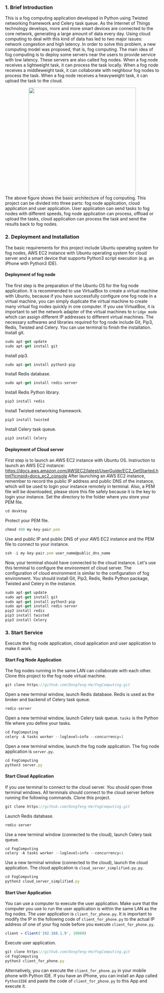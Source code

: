 ### 1. Brief Introduction
This is a fog computing application developed in Python using Twisted networking framework and Celery task queue.
As the Internet of Things technology develops, more and more smart devices are connected to the core network, generating a large amount of data every day. Using cloud computing to deal with this kind of data has led to two major issues: network congestion and high latency.
In order to solve this problem, a new computing model was proposed, that is, fog computing. The main idea of fog computing is to deploy some servers near the users to provide service with low latency. These servers are also called fog nodes.
When a fog node receives a lightweight task, it can process the task locally. When a fog node receives a middleweight task, it can collaborate with neighbour fog nodes to process the task. When a fog node receives a heavyweight task, it can upload the task to the cloud.
<div align=center><img width="350" height="350" src="https://cn.sharelatex.com/project/5b13e947e0ff0428a740b770/file/5b1b8c5c5130711b7481e85c"/></div>
The above figure shows the basic architecture of fog computing. This project can be divided into three parts: fog node application, cloud application and user application. User application can send tasks to fog nodes with different speeds, fog node application can process, offload or upload the tasks, cloud application can process the task and send the results back to fog nodes.

### 2. Deployment and Installation
The basic requirements for this project include Ubuntu operating system for fog nodes, AWS EC2 instance with Ubuntu operating system for cloud server and a smart device that supports Python3 script execution (e.g. an iPhone with Python3 IDE).

#### Deployment of fog node
The first step is the preparation of the Ubuntu OS for the fog node application. It is recommended to use VirtualBox to create a virtual machine with Ubuntu, because if you have successfully configure one fog node in a virtual machine, you can simply duplicate the virtual machine to create many virtual fog nodes quickly in one computer. If you use VirtualBox, it is important to set the network adapter of the virtual machines to `bridge mode` which can assign different IP addresses to different virtual machines.
The necessary softwares and libraries required for fog node include Git, Pip3, Redis, Twisted and Celery. You can use terminal to finish the installation.
Install git.
```javascript
sudo apt-get update
sudo apt-get install git
```
Install pip3.
```javascript
sudo apt-get install python3-pip
```
Install Redis database.
```javascript
sudo apt-get install redis-server
```
Install Redis Python library.
```javascript
pip3 install redis
```
Install Twisted networking framework.
```javascript
pip3 install twisted
```
Install Celery task queue.
```javascript
pip3 install Celery
```

#### Deployment of Cloud server
First step is to launch an AWS EC2 instance with Ubuntu OS.
Instruction to launch an AWS EC2 instance: https://docs.aws.amazon.com/AWSEC2/latest/UserGuide/EC2_GetStarted.html?icmpid=docs_ec2_console
After launching an AWS EC2 instance, remember to record the public IP address and public DNS of the instance, which will be used to login your instance remotely in terminal. Also,  a PEM file will be downloaded, please store this file safely because it is the key to login your instance.
Set the directory to the folder where you store your PEM file.
```javascript
cd desktop
```
Protect your PEM file.
```javascript
chmod 400 my-key-pair.pem
```
Use and public IP and public DNS of your AWS EC2 instance and the PEM file to connect to your instance.
```javascript
ssh -i my-key-pair.pem user_name@public_dns_name
```
Now, your terminal should have connected to the cloud instance. Let's use this terminal to configure the environment of cloud server.
The configuration of cloud environment is similar to the configuration of fog environment.  You should install Git, Pip3, Redis, Redis Python package, Twisted and Celery in the instance.
```javascript
sudo apt-get update
sudo apt-get install git
sudo apt-get install python3-pip
sudo apt-get install redis-server
pip3 install redis
pip3 install twisted
pip3 install Celery
```

### 3. Start Service
Execute the fog node application, cloud application and user application to make it work.

#### Start Fog Node Application
The fog nodes running in the same LAN can collaborate with each other.
Clone this project to the fog node virtual machine.
```javascript
git clone https://github.com/Dongfeng-He/FogComputing.git
```
Open a new terminal window, launch Redis database. Redis is used as the broker and backend of Celery task queue.
```javascript
redis-server
```
Open a new terminal window, launch Celery task queue. `tasks` is the Python file where you define your tasks.
```javascript
cd FogComputing
celery -A tasks worker --loglevel=info --concurrency=1
```
Open a new terminal window, launch the fog node application. The fog node application is `server.py`.
```javascript
cd FogComputing
python3 server.py
```
#### Start Cloud Application
If you use terminal to connect to the cloud server. You should open three terminal windows. All terminals should connect to the cloud server before running the following commands.
Clone this project.
```javascript
git clone https://github.com/Dongfeng-He/FogComputing.git
```
Launch Redis database.
```javascript
redis-server
```
Use a new terminal window (connected to the cloud), launch Celery task queue.
```javascript
cd FogComputing
celery -A tasks worker --loglevel=info --concurrency=1
```
Use a new terminal window (connected to the cloud), launch the cloud application. The cloud application is `cloud_server_simplified.py.py`.
```javascript
cd FogComputing
python3 cloud_server_simplified.py
```
#### Start User Application
You can use a computer to execute the user application. Make sure that the computer you use to run the user application is within the same LAN as the fog nodes. The user application is `client_for_phone.py`. It is important to modify the IP in the following code of `client_for_phone.py` to the actual IP address of one of your fog node before you execute `client_for_phone.py`.
```javascript
client = Client('192.168.1.9', 10000)
```
Execute user application.
```javascript
git clone https://github.com/Dongfeng-He/FogComputing.git
cd FogComputing
python3 client_for_phone.py
```
Alternatively, you can execute the `client_for_phone.py` in your mobile phone with Python IDE. If you have an iPhone, you can install an App called `Python3IDE` and paste the code of `client_for_phone.py` to this App and execute it.








